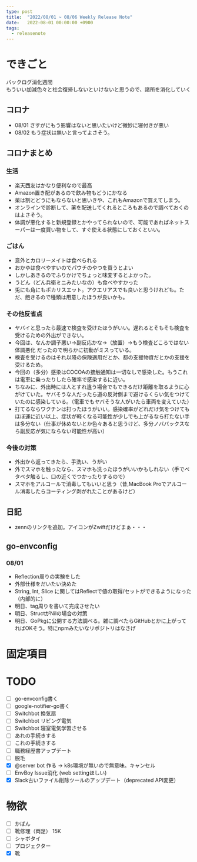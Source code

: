 ```yaml
---
type: post
title:  "2022/08/01 ~ 08/06 Weekly Release Note"
date:   2022-08-01 00:00:00 +0900
tags:
  - releasenote
---
```

# できごと

バックログ消化週間  
もういい加減色々と社会復帰しないといけないと思うので、諸所を消化していく

## コロナ

* 08/01 さすがにもう影響はないと思いたいけど微妙に寝付きが悪い
* 08/02 もう症状は無いと言ってよさそう。

## コロナまとめ

### 生活

* 楽天西友はかなり便利なので最高
* Amazon置き配があるので飲み物もどうにかなる
* 薬は割とどうにもならないと思いきや、これもAmazonで買えてしまう。
* オンラインで診断して、薬を配送してくれるところもあるので調べておくのはよさそう。
* 体調が悪化すると新規登録とかやってられないので、可能であればネットスーパーは一度買い物をして、すぐ使える状態にしておくといい。

### ごはん

* 意外とカロリーメイトは食べられる
* おかゆは食べやすいのでパウチのやつを買うとよい
* しかしあきるのでふりかけでちょっと味変するとよかった。
* うどん（どん兵衛ミニみたいなの）も食べやすかった
* 兎にも角にもポカリスエット。アクエリアスでも良いと思うけれども。ただ、飽きるので種類は用意したほうが良いかも。

### その他反省点

* ヤバイと思ったら最速で検査を受けたほうがいい。遅れるとそもそも検査を受けるための外出ができない。
* 今回は、なんか調子悪い→副反応かな→（放置）→もう検査どころではない体調悪化 だったので明らかに初動がミスっている。
* 検査を受けるのはそれ以降の保険適用だとか、都の支援物資だとかの支援を受けるため。
* 今回の（多分）感染はCOCOAの接触通知は一切なしで感染した。もうこれは電車に乗ったりしたら確率で感染するに近い。
* ちなみに、外出時には人とすれ違う場合でもできるだけ距離を取るように心がけていた。ヤバそうな人だったら道の反対側まで避けるくらい気をつけていたのに感染している。（電車でもヤバそうな人がいたら車両を変えていた）
* 打てるならワクチンは打ったほうがいい。感染確率がどれだけ気をつけてもほぼ運に近い以上、症状が軽くなる可能性が少しでも上がるなら打たない手は多分ない（仕事が休めないとか色々あると思うけど、多分ノババックスなら副反応が気にならない可能性が高い）

### 今後の対策

* 外出から返ってきたら、手洗い、うがい
* 外でスマホを触ったなら、スマホも洗ったほうがいいかもしれない（手でベタベタ触るし、口の近くでつかったりするので）
* スマホをアルコールで消毒してもいいと思う（昔,MacBook Proでアルコール消毒したらコーティング剥がれたことがあるけど）

## 日記

* zennのリンクを追加。アイコンがZwiftだけどまぁ・・・

## go-envconfig

### 08/01

* Reflection周りの実験をした
* 外部仕様をだいたい決めた
* String, Int, Slice に関してはReflectで値の取得/セットができるようになった（内部的に）
* 明日、tag周りを書いて完成させたい
* 明日、StructがNilの場合の対策
* 明日、GoPkgに公開する方法調べる。雑に調べたらGitHubとかに上がってればOKそう。特にnpmみたいなリポジトリはなさげ

# 固定項目

# TODO 

- [ ] go-envconfig書く
- [ ] google-notifier-go書く
- [ ] Switchbot 換気扇
- [ ] Switchbot リビング電気
- [ ] Switchbot 寝室電気学習させる
- [ ] あれの手続きする
- [ ] これの手続きする
- [ ] 職務経歴書アップデート
- [ ] 脱毛
- [x] @server bot 作る -> k8s環境が無いので無意味。キャンセル
- [ ] EnvBoy Issue消化 (web settingほしい)
- [x] Slack古いファイル削除ツールのアップデート（deprecated API変更）

# 物欲

- [ ] かばん
- [ ] 靴修理（両足） 15K
- [ ] シャボタイ
- [ ] プロジェクター
- [x] 靴
